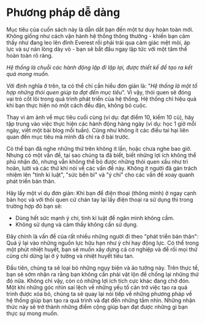 # Phương pháp dễ dàng

Mục tiêu của cuốn sách này là dẫn dắt bạn đến một tư duy hoàn toàn mới. Không giống như cách vận hành hệ thống thông thường - khiến bạn cảm thấy như đang leo lên đỉnh Everest rồi phải trải qua cảm giác mệt mỏi, áp lực và sự nản lòng dày vò - bạn sẽ bắt đầu ngay lập tức với một tâm thế hoàn toàn rõ ràng.

*Hệ thống là chuỗi các hành động lặp đi lặp lại, được thiết kế để tạo ra kết quả mong muốn.*

Với định nghĩa ở trên, ta có thể chỉ cần hiểu đơn giản là: "*Hệ thống là một tổ hợp những thói quen giúp ta đạt đến mục tiêu*". Vì vậy, thói quen sẽ đóng vai trò cốt lõi trong quá trình phát triển của hệ thống. Hệ thống chỉ hiệu quả khi bạn thực hiện nó một cách đều đặn, không bỏ cuộc.

Thay vì ám ảnh về mục tiêu cuối cùng (ví dụ: đạt điểm 10, kiếm 10 củ), hãy tập trung vào việc thực hiện các hành động hàng ngày (ví dụ: học 1 giờ mỗi ngày, viết một bài blog mỗi tuần). Cũng như không ít các điều tai hại liên quan đến mục tiêu mà mình đã chỉ ra ở bài trước.

Có thể bạn đã nghe những thứ trên không ít lần, hoặc chưa nghe bao giờ. Nhưng có một vấn đề, tại sao chúng ta đã biết, biết những lợi ích không thể phủ nhận đó, nhưng vẫn không thể bỏ được những thói quen xấu như trì hoãn, lười và các thứ khi nói về các vấn đề này. Không ít người đã gán trách nhiệm lên "tính kỉ luật", "sức bền bỉ" và "ý chí" cho các vấn đề xoay quanh phát triển bản thân.

Hãy lấy một ví dụ đơn giản: Khi bạn để điện thoại (thông minh) ở ngay cạnh bàn học và với thói quen cứ chán tay lại lấy điện thoại ra sử dụng thì trong trường hợp đó bạn sẽ:

- Dùng hết sức mạnh ý chí, tính kỉ luật để ngăn mình không cầm.
- Không sử dụng và cảm thấy không cần sử dụng.

Đây chính là vấn đề của rất nhiều những người đi theo "phát triển bản thân": Quá ỷ lại vào những nguồn lực hữu hạn như ý chí hay động lực. Có thể trong một phút nhiệt huyết, bạn sẽ muốn xây dựng cả cơ nghiệp và để rồi mọi thứ cũng chỉ dừng lại ở ý tưởng và nhiệt huyết tiêu tan.

Đầu tiên, chúng ta sẽ loại bỏ những ngụy biện và ảo tưởng này. Trên thực tế, bạn sẽ sớm nhận ra rằng bạn không cần phải vật lộn để chống lại những thứ đó nữa. Không chỉ vậy, còn có những lợi ích tích cực khác đang chờ đón. Một khi những góc nhìn sai lệch về những yếu tố cản trở việc tạo ra quá trình được xóa bỏ, chúng ta sẽ quay lại nói tiếp về những phương pháp về hệ thống giúp bạn tạo ra quá trình và đạt đến những tầm nhìn. Những nhận thức này sẽ trở thành những điểm cộng giúp bạn đạt được những gì bạn thực sự mong muốn.